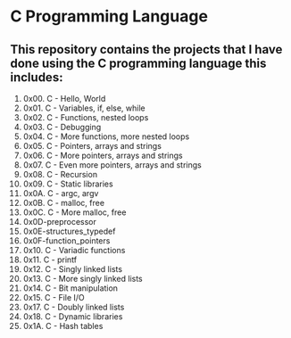 # C Programming Language

## This repository contains the projects that I have done using the C programming language this includes:

1. 0x00. C - Hello, World
2. 0x01. C - Variables, if, else, while
3. 0x02. C - Functions, nested loops
4. 0x03. C - Debugging
5. 0x04. C - More functions, more nested loops
6. 0x05. C - Pointers, arrays and strings
7. 0x06. C - More pointers, arrays and strings
8. 0x07. C - Even more pointers, arrays and strings
9. 0x08. C - Recursion
10. 0x09. C - Static libraries
11. 0x0A. C - argc, argv
12. 0x0B. C - malloc, free
13. 0x0C. C - More malloc, free
14. 0x0D-preprocessor
15. 0x0E-structures_typedef
16.  0x0F-function_pointers
17. 0x10. C - Variadic functions
18. 0x11. C - printf
19. 0x12. C - Singly linked lists
20. 0x13. C - More singly linked lists
21. 0x14. C - Bit manipulation
22. 0x15. C - File I/O
23. 0x17. C - Doubly linked lists
24. 0x18. C - Dynamic libraries
25. 0x1A. C - Hash tables
